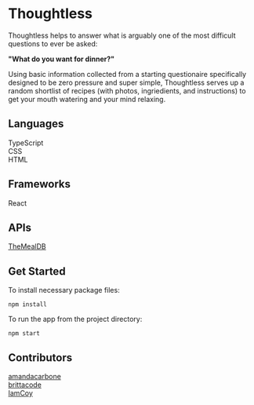 # Thoughtless

Thoughtless helps to answer what is arguably one of the most difficult questions to ever be asked:

**"What do you want for dinner?"**

Using basic information collected from a starting questionaire specifically designed to be zero pressure and super simple, Thoughtless serves up a random shortlist of recipes (with photos, ingriedients, and instructions) to get your mouth watering and your mind relaxing.

## Languages

TypeScript\
CSS\
HTML

## Frameworks

React

## APIs

[TheMealDB](https://www.themealdb.com/)

## Get Started

To install necessary package files:

`npm install`

To run the app from the project directory:

`npm start`

## Contributors

[amandacarbone](https://github.com/amandacarbone)\
[brittacode](https://github.com/brittacode)\
[IamCoy](https://github.com/IamCoy)
